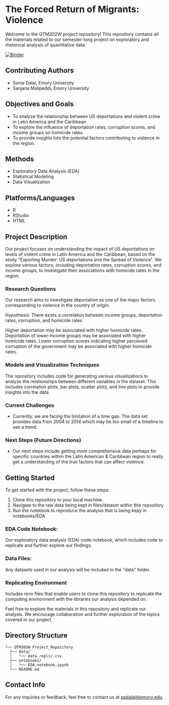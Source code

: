 # The Forced Return of Migrants: Violence
Welcome to the QTM302W project repository! This repository contains all the materials related to our semester-long project on exploratory and rhetorical analysis of quantitative data.

[![Binder](http://mybinder.org/badge_logo.svg)](http://mybinder.org/v2/gh/soniaadalal/QTM302W/main?urlpath=rstudio)

## Contributing Authors

- Sonia Dalal, Emory University
- Sanjana Malipeddi, Emory University

## Objectives and Goals

- To analyze the relationship between US deportations and violent crime in Latin America and the Caribbean.
- To explore the influence of deportation rates, corruption scores, and income groups on homicide rates.
- To provide insights into the potential factors contributing to violence in the region.

## Methods

- Exploratory Data Analysis (EDA)
- Statistical Modeling
- Data Visualization

## Platforms/Languages

- R
- RStudio
- HTML

## Project Description

Our project focuses on understanding the impact of US deportations on levels of violent crime in Latin America and the Caribbean, based on the study "Exporting Murder: US deportations and the Spread of Violence". We explore various factors, including deportation rates, corruption scores, and income groups, to investigate their associations with homicide rates in the region.

### Research Questions

Our research aims to investigate deportation as one of the major factors corresponding to violence in the country of origin. 

Hypothesis: There exists a correlation between income groups, deportation rates, corruption, and  homicide rates

Higher deportation may be associated with higher homicide rates. 
Deportation of lower-income groups may be associated with higher homicide rates. 
Lower corruption scores indicating higher percieved corruption of the government may be associated with higher homicide rates. 

### Models and Visualization Techniques
The repository includes code for generating various visualizations to analyze the relationships between different variables in the dataset. This includes correlation plots, bar plots, scatter plots, and line plots to provide insights into the data.

### Current Challenges
- Currently, we are facing the limitation of a time gap. The data set provides data from 2004 to 2014 which may be too small of a timeline to see a trend. 

### Next Steps (Future Directions)
- Our next steps include getting more comprehensive data perhaps for specific countries within the Latin American & Caribbean region to really get a understanding of the true factors that can affect violence.

## Getting Started

To get started with the project, follow these steps:

1. Clone this repository to your local machine.
2. Navigate to the raw data being kept in files/dataset within this repository
3. Run the notebook to reproduce the analysis that is being kepy in notebooks/EDA


###  EDA Code Notebook: 
Our exploratory data analysis (EDA) code notebook, which includes code to replicate and further explore our findings.
### Data Files: 
Any datasets used in our analysis will be included in the "data" folder.
### Replicating Environment
Includes renv files that enable users to clone this repository to replicate the computing environment with the libraries our analysis depended on.

Feel free to explore the materials in this repository and replicate our analysis. We encourage collaboration and further exploration of the topics covered in our project.

## Directory Structure
```
└── QTM302W_Project_Repository
  ├── data/
  │   └── data_replic.csv
  ├── notebooks/
  │   └── EDA_notebook.ipynb
  └── README.md

```

## Contact Info

For any inquiries or feedback, feel free to contact us at spdalal@emory.edu.

